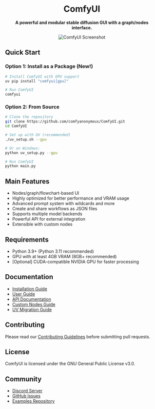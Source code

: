 <div align="center">

# ComfyUI
**A powerful and modular stable diffusion GUI with a graph/nodes interface.**

![ComfyUI Screenshot](https://comfyanonymous.github.io/ComfyUI_examples/comfyui_screenshot.png)
</div>

## Quick Start

### Option 1: Install as a Package (New!)

```bash
# Install ComfyUI with GPU support
uv pip install "comfyui[gpu]"

# Run ComfyUI
comfyui
```

### Option 2: From Source

```bash
# Clone the repository
git clone https://github.com/comfyanonymous/ComfyUI.git
cd ComfyUI

# Set up with UV (recommended)
./uv_setup.sh --gpu

# Or on Windows:
python uv_setup.py --gpu

# Run ComfyUI
python main.py
```

## Main Features

- Nodes/graph/flowchart-based UI
- Highly optimized for better performance and VRAM usage
- Advanced prompt system with wildcards and more
- Create and share workflows as JSON files
- Supports multiple model backends
- Powerful API for external integration
- Extensible with custom nodes

## Requirements

- Python 3.9+ (Python 3.11 recommended)
- GPU with at least 4GB VRAM (8GB+ recommended)
- [Optional] CUDA-compatible NVIDIA GPU for faster processing

## Documentation

- [Installation Guide](docs/installation.md)
- [User Guide](docs/user-guide.md)
- [API Documentation](docs/api.md)
- [Custom Nodes Guide](docs/custom-nodes.md)
- [UV Migration Guide](UV_MIGRATION.md)

## Contributing

Please read our [Contributing Guidelines](CONTRIBUTING.md) before submitting pull requests.

## License

ComfyUI is licensed under the GNU General Public License v3.0.

## Community

- [Discord Server](https://comfy.org/discord)
- [GitHub Issues](https://github.com/comfyanonymous/ComfyUI/issues)
- [Examples Repository](https://github.com/comfyanonymous/ComfyUI_examples)
